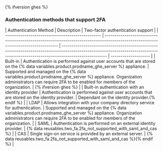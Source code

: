 {% ifversion ghes %}

### Authentication methods that support 2FA

| Authentication Method                             | Description                                                                                                                          | Two-factor authentication support                                                                                                                                                   |
| ------------------------------------------------- | ------------------------------------------------------------------------------------------------------------------------------------ | ----------------------------------------------------------------------------------------------------------------------------------------------------------------------------------- | -------------------- |
| Built-in                                          | Authentication is performed against user accounts that are stored on the {% data variables.product.prodname_ghe_server %} appliance. | Supported and managed on the {% data variables.product.prodname_ghe_server %} appliance. Organization administrators can require 2FA to be enabled for members of the organization. | {% ifversion ghes %} |
| Built-in authentication with an identity provider | Authentication is performed against user accounts that are stored on the identity provider.                                          | Dependant on the identity provider.{% endif %}                                                                                                                                      |
| LDAP                                              | Allows integration with your company directory service for authentication.                                                           | Supported and managed on the {% data variables.product.prodname_ghe_server %} appliance. Organization administrators can require 2FA to be enabled for members of the organization. |
| SAML                                              | Authentication is performed on an external identity provider.                                                                        | {% data reusables.two_fa.2fa_not_supported_with_saml_and_cas %}                                                                                                                     |
| CAS                                               | Single sign-on service is provided by an external server.                                                                            | {% data reusables.two_fa.2fa_not_supported_with_saml_and_cas %}{% endif %}                                                                                                          |
